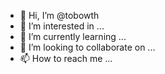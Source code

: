 - 👋 Hi, I’m @tobowth
- 👀 I’m interested in ...
- 🌱 I’m currently learning ...
- 💞️ I’m looking to collaborate on ...
- 📫 How to reach me ...

<!---
tobowth/tobowth is a ✨ special ✨ repository because its `README.md` (this file) appears on your GitHub profile.
You can click the Preview link to take a look at your changes.
--->
